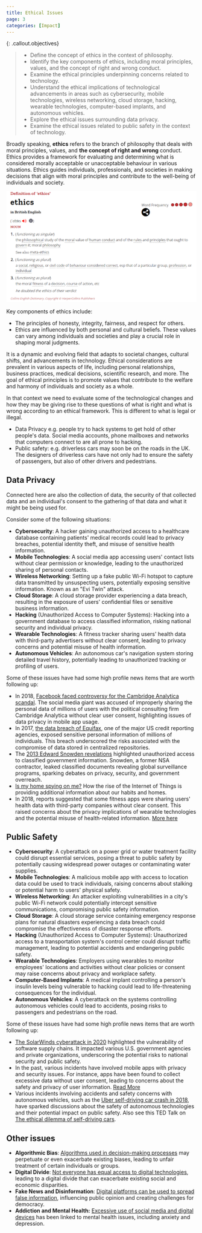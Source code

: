 ```yaml
---
title: Ethical Issues
page: 3
categories: [Impact]
---
```


{: .callout.objectives}
>- Define the concept of ethics in the context of philosophy.
>- Identify the key components of ethics, including moral principles, values, and the concept of right and wrong conduct.
>- Examine the ethical principles underpinning concerns related to technology.
>- Understand the ethical implications of technological advancements in areas such as cybersecurity, mobile technologies, wireless networking, cloud storage, hacking, wearable technologies, computer-based implants, and autonomous vehicles.
>- Explore the ethical issues surrounding data privacy.
>- Examine the ethical issues related to public safety in the context of technology.
  
Broadly speaking, **ethics** refers to the branch of philosophy that deals with moral principles, values, and **the concept of right and wrong** conduct. Ethics provides a framework for evaluating and determining what is considered morally acceptable or unacceptable behaviour in various situations. Ethics guides individuals, professionals, and societies in making decisions that align with moral principles and contribute to the well-being of individuals and society.

![Ethics definition](/assets/img/ethics.png)

Key components of ethics include:

- The principles of honesty, integrity, fairness, and respect for others.
- Ethics are influenced by both personal and cultural beliefs. These values can vary among individuals and societies and play a crucial role in shaping moral judgments.

It is a dynamic and evolving field that adapts to societal changes, cultural shifts, and advancements in technology. Ethical considerations are prevalent in various aspects of life, including personal relationships, business practices, medical decisions, scientific research, and more. The goal of ethical principles is to promote values that contribute to the welfare and harmony of individuals and society as a whole.

In that context we need to evaluate some of the technological changes and how they may be giving rise to these questions of what is right and what is wrong according to an ethical framework.  This is different to what is legal or illegal.

- Data Privacy e.g. people try to hack systems to get hold of other people's data. Social media accounts, phone mailboxes and networks that computers connect to are all prone to hacking.
- Public safety: e.g. driverless cars may soon be on the roads in the UK. The designers of driverless cars have not only had to ensure the safety of passengers, but also of other drivers and pedestrians.

## Data Privacy

Connected here are also the collection of data, the security of that collected data and an individual's consent to the gathering of that data and what it might be being used for. 

Consider some of the following situations:

- **Cybersecurity**: A hacker gaining unauthorized access to a healthcare database containing patients' medical records could lead to privacy breaches, potential identity theft, and misuse of sensitive health information.
- **Mobile Technologies**: A social media app accessing users' contact lists without clear permission or knowledge, leading to the unauthorized sharing of personal contacts.
- **Wireless Networking**: Setting up a fake public Wi-Fi hotspot to capture data transmitted by unsuspecting users, potentially exposing sensitive information.  Known as an "Evi Twin" attack.
- **Cloud Storage**: A cloud storage provider experiencing a data breach, resulting in the exposure of users' confidential files or sensitive business information.
- **Hacking** (Unauthorized Access to Computer Systems): Hacking into a government database to access classified information, risking national security and individual privacy.
- **Wearable Technologies**: A fitness tracker sharing users' health data with third-party advertisers without clear consent, leading to privacy concerns and potential misuse of health information.
- **Autonomous Vehicles**: An autonomous car's navigation system storing detailed travel history, potentially leading to unauthorized tracking or profiling of users.

Some of these issues have had some high profile news items that are worth following up:

- In 2018, [Facebook faced controversy for the Cambridge Analytica scandal](https://arstechnica.com/tech-policy/2018/03/facebooks-cambridge-analytica-scandal-explained/). The social media giant was accused of improperly sharing the personal data of millions of users with the political consulting firm Cambridge Analytica without clear user consent, highlighting issues of data privacy in mobile app usage.
-  In 2017, [the data breach of Equifax](https://en.wikipedia.org/wiki/2017_Equifax_data_breach), one of the major US credit reporting agencies, exposed sensitive personal information of millions of individuals. This breach underscored the risks associated with the compromise of data stored in centralized repositories.
-  The [2013 Edward Snowden revelations](https://news.sky.com/story/how-the-edward-snowden-leaks-damaged-security-services-11395245) highlighted unauthorized access to classified government information. Snowden, a former NSA contractor, leaked classified documents revealing global surveillance programs, sparking debates on privacy, security, and government overreach.
-  [Is my home spying on me?](https://www.theguardian.com/technology/2024/feb/11/is-my-home-spying-on-me-as-smart-devices-move-in-experts-fear-australians-are-oversharing) How the rise of the Internet of Things is providing additional information about our habits and homes.
-   In 2018, reports suggested that some fitness apps were sharing users' health data with third-party companies without clear consent. This raised concerns about the privacy implications of wearable technologies and the potential misuse of health-related information.  [More here](https://www.lifewire.com/is-your-smartwatch-sharing-too-much-5087984)


## Public Safety

- **Cybersecurity**: A cyberattack on a power grid or water treatment facility could disrupt essential services, posing a threat to public safety by potentially causing widespread power outages or contaminating water supplies.
- **Mobile Technologies**: A malicious mobile app with access to location data could be used to track individuals, raising concerns about stalking or potential harm to users' physical safety.
- **Wireless Networking**: An attacker exploiting vulnerabilities in a city's public Wi-Fi network could potentially intercept sensitive communications, compromising public safety information.
- **Cloud Storage**: A cloud storage service containing emergency response plans for natural disasters experiencing a data breach could compromise the effectiveness of disaster response efforts.
- **Hacking** (Unauthorized Access to Computer Systems): Unauthorized access to a transportation system's control center could disrupt traffic management, leading to potential accidents and endangering public safety.
- **Wearable Technologies**: Employers using wearables to monitor employees' locations and activities without clear policies or consent may raise concerns about privacy and workplace safety.
- **Computer-Based Implants**: A medical implant controlling a person's insulin levels being vulnerable to hacking could lead to life-threatening consequences for the individual.
- **Autonomous Vehicles**: A cyberattack on the systems controlling autonomous vehicles could lead to accidents, posing risks to passengers and pedestrians on the road.

Some of these issues have had some high profile news items that are worth following up:

- [The SolarWinds cyberattack in 2020](https://www.businessinsider.com/solarwinds-hack-explained-government-agencies-cyber-security-2020-12?op=1&r=US&IR=T) highlighted the vulnerability of software supply chains. It impacted various U.S. government agencies and private organizations, underscoring the potential risks to national security and public safety.
- In the past, various incidents have involved mobile apps with privacy and security issues. For instance, apps have been found to collect excessive data without user consent, leading to concerns about the safety and privacy of user information. [Read More](https://www.nortonlifelock.com/blogs/norton-labs/private-information-gathered-phone)
- Various incidents involving accidents and safety concerns with autonomous vehicles, such as the [Uber self-driving car crash in 2018](https://www.bbc.co.uk/news/technology-54175359), have sparked discussions about the safety of autonomous technologies and their potential impact on public safety.  Also see this TED Talk on [The ethical dilemma of self-driving cars](https://www.youtube.com/watch?app=desktop&v=ixIoDYVfKA0).

## Other issues

- **Algorithmic Bias**: [Algorithms used in decision-making processes](https://mitsloan.mit.edu/ideas-made-to-matter/unmasking-bias-facial-recognition-algorithms) may perpetuate or even exacerbate existing biases, leading to unfair treatment of certain individuals or groups.
- **Digital Divide**: [Not everyone has equal access to digital technologies](https://www.ons.gov.uk/peoplepopulationandcommunity/householdcharacteristics/homeinternetandsocialmediausage/articles/exploringtheuksdigitaldivide/2019-03-04), leading to a digital divide that can exacerbate existing social and economic disparities.
- **Fake News and Disinformation**: [Digital platforms can be used to spread false information](https://www.bbc.co.uk/newsround/38906931), influencing public opinion and creating challenges for democracy.
- **Addiction and Mental Health:** [Excessive use of social media and digital devices](https://www.ukat.co.uk/addiction/behavioural/social-media/) has been linked to mental health issues, including anxiety and depression.